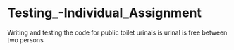 # Testing_-Individual_Assignment
Writing and testing the code for public toilet urinals is urinal is free between two persons
